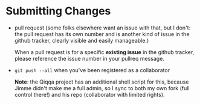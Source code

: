 # Submitting Changes

- pull request (some folks elsewhere want an issue with that, but I don't: the pull request has its own number and is another kind of issue in the github tracker, clearly visible and easily manageable.)

  When a pull request is for a specific **existing issue** in the github tracker, please reference the issue number in your pullreq message.
  
- `git push --all` when you've been registered as a collaborator

  **Note**: the Qiqqa project has an additional shell script for this, because Jimme didn't make me a full admin, so I sync to both my own fork (full control there!) and his repo (collaborator with limited rights).
